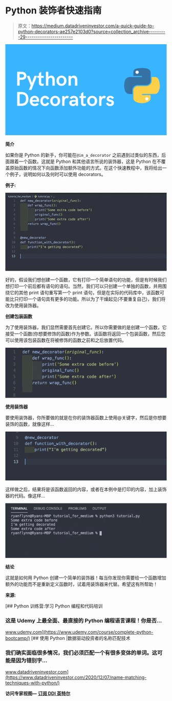 # Python 装饰者快速指南

> 原文：<https://medium.datadriveninvestor.com/a-quick-guide-to-python-decorators-ae257e2103d0?source=collection_archive---------29----------------------->

![](img/3d323049b8d309bb95400ab70e490074.png)

**简介**

如果你是 Python 的新手，你可能在`@im_a_decorator` 之前遇到过类似的东西，后面跟着一个函数。这就是 Python 和其他语言所说的装饰器，这是 Python 在不覆盖原始函数的情况下向函数添加额外功能的方式。在这个快速教程中，我将给出一个例子，说明如何以及何时可以使用 decorators。

**例子:**

![](img/d3ce3b5de0b6331ee51412244a70b373.png)

好的，假设我们想创建一个函数，它有打印一个简单语句的功能，但是有时候我们想打印一个前后都有语句的语句。当然，我们可以只创建一个单独的函数，并用围绕它的其他 print 语句重写第一个 print 语句，但是在实际的代码库中，该函数可能比只打印一个语句具有更多的功能。所以为了干燥起见(不要重复自己)，我们将改为使用装饰器。

**创建包装函数**

为了使用装饰器，我们显然需要首先创建它。所以你需要做的是创建一个函数，它接受一个函数(你想要修饰的函数)作为参数。该函数将返回一个包装函数，然后您可以使用该包装函数在将被修饰的函数之前和之后放置代码。

![](img/78af8e238fbcdc215b36e95316d4cb82.png)

**使用装饰器**

要使用装饰器，你所要做的就是在你的装饰器函数上使用@关键字，然后是你想要装饰的函数，就像这样…

![](img/7497c8e12a888def04b26d7498191776.png)

这样做之后，结果将是该函数返回的内容，或者在本例中是打印的内容，加上装饰器的代码。像这样…

![](img/87322e698133d08741b7063a330e3ac2.png)

**结论**

这就是如何用 Python 创建一个简单的装饰器！每当你发现你需要给一个函数增加额外的功能而不是重新定义函数时，试着用装饰器来代替。希望这有所帮助！

**来源:**

[](https://www.udemy.com/course/complete-python-bootcamp/) [## Python 训练营:学习 Python 编程和代码培训

### 这是 Udemy 上最全面、最直接的 Python 编程语言课程！你是否…

www.udemy.com](https://www.udemy.com/course/complete-python-bootcamp/) [](https://www.datadriveninvestor.com/2020/12/07/name-matching-techniques-with-python/) [## 使用 Python |数据驱动投资者的名称匹配技术

### 我们确实面临很多情况，我们必须匹配一个有很多变体的单词。这可能是因为错别字…

www.datadriveninvestor.com](https://www.datadriveninvestor.com/2020/12/07/name-matching-techniques-with-python/) 

**访问专家视图—** [**订阅 DDI 英特尔**](https://datadriveninvestor.com/ddi-intel)